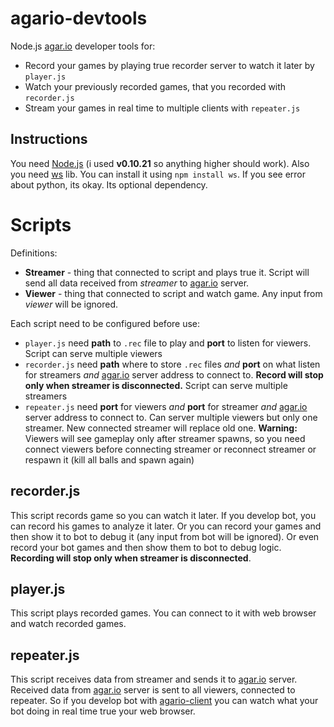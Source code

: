 # agario-devtools
Node.js [agar.io](http://agar.io) developer tools for:

- Record your games by playing true recorder server to watch it later by `player.js`
- Watch your previously recorded games, that you recorded with `recorder.js`
- Stream your games in real time to multiple clients with `repeater.js`

## Instructions ##
You need [Node.js](https://nodejs.org/) (i used **v0.10.21** so anything higher should work). Also you need [ws](https://www.npmjs.com/package/ws "ws") lib. You can install it using `npm install ws`. If you see error about python, its okay. Its optional dependency.

# Scripts #
Definitions:

- **Streamer** - thing that connected to script and plays true it. Script will send all data received from *streamer* to [agar.io](http://agar.io) server.
- **Viewer** - thing that connected to script and watch game. Any input from *viewer* will be ignored.

Each script need to be configured before use:

- `player.js` need **path** to `.rec` file to play and **port** to listen for viewers. Script can serve multiple viewers
- `recorder.js` need **path** where to store `.rec` files *and* **port** on what listen for streamers *and* [agar.io](http://agar.io) server address to connect to. **Record will stop only when streamer is disconnected.** Script can serve multiple streamers
- `repeater.js` need **port** for viewers *and* **port** for streamer *and* [agar.io](http://agar.io) server address to connect to. Can server multiple viewers but only one streamer. New connected streamer will replace old one. **Warning:** Viewers will see gameplay only after streamer spawns, so you need connect viewers before connecting streamer or reconnect streamer or respawn it (kill all balls and spawn again)

## recorder.js ##
This script records game so you can watch it later. If you develop bot, you can record his games to analyze it later. Or you can record your games and then show it to bot to debug it (any input from bot will be ignored). Or even record your bot games and then show them to bot to debug logic. **Recording will stop only when streamer is disconnected**.
 
## player.js ##
This script plays recorded games. You can connect to it with web browser and watch recorded games.

## repeater.js ##
This script receives data from streamer and sends it to [agar.io](http://agar.io) server. Received data from [agar.io](http://agar.io) server is sent to all viewers, connected to repeater. So if you develop bot with [agario-client](https://github.com/pulviscriptor/agario-client) you can watch what your bot doing in real time true your web browser.
